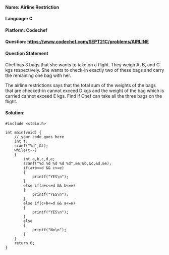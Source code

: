 #### Name: Airline Restriction
#### Language: C
#### Platform: Codechef
#### Question: https://www.codechef.com/SEPT21C/problems/AIRLINE

#### Question Statement
Chef has 3 bags that she wants to take on a flight. They weigh A, B, and C kgs respectively. She wants to check-in exactly two of these bags and carry the remaining one bag with her.

The airline restrictions says that the total sum of the weights of the bags that are checked-in cannot exceed D
kgs and the weight of the bag which is carried cannot exceed E kgs. Find if Chef can take all the three bags on the flight.
</hr>

#### Solution:
```
#include <stdio.h>

int main(void) {
	// your code goes here
	int t;
	scanf("%d",&t);
	while(t--)
	{
	    int a,b,c,d,e;
	    scanf("%d %d %d %d %d",&a,&b,&c,&d,&e);
	    if(a+b<=d && c<=e)
	    {
	        printf("YES\n");
	    }
	    else if(a+c<=d && b<=e)
	    {
	        printf("YES\n");
	    }
	    else if(c+b<=d && a<=e)
	    {
	        printf("YES\n");
	    }
	    else
	    {
	        printf("No\n");
	    }
	}
	return 0;
}


```
